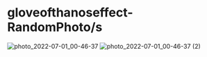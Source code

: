 # gloveofthanoseffect-RandomPhoto/s

![photo_2022-07-01_00-46-37](https://user-images.githubusercontent.com/56477695/176873669-74d293cd-f0ce-40b2-9bcc-d5f9a9f0f359.jpg)
![photo_2022-07-01_00-46-37 (2)](https://user-images.githubusercontent.com/56477695/176873674-314f9a35-9e63-41b4-8b82-34b98501bb8d.jpg)
